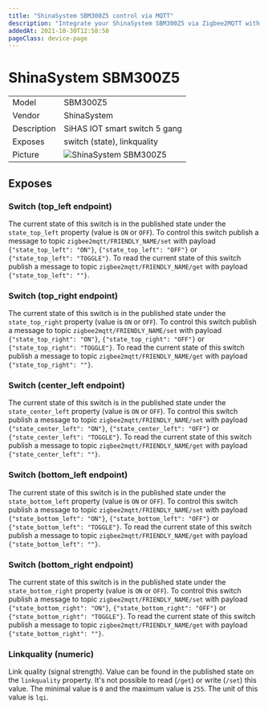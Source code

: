 ```yaml
---
title: "ShinaSystem SBM300Z5 control via MQTT"
description: "Integrate your ShinaSystem SBM300Z5 via Zigbee2MQTT with whatever smart home infrastructure you are using without the vendors bridge or gateway."
addedAt: 2021-10-30T12:58:50
pageClass: device-page
---
```


<!-- !!!! -->
<!-- ATTENTION: This file is auto-generated through docgen! -->
<!-- You can only edit the "## Notes"-Section till next h1 (#) or h2 heading (##). -->
<!-- Do NOT use h1 or h2 heading within "## Notes"-Section. -->
<!-- !!!! -->

# ShinaSystem SBM300Z5

|     |     |
|-----|-----|
| Model | SBM300Z5  |
| Vendor  | ShinaSystem  |
| Description | SiHAS IOT smart switch 5 gang |
| Exposes | switch (state), linkquality |
| Picture | ![ShinaSystem SBM300Z5](https://psi-4ward.github.io/zigbee2mqtt.io/images/devices/SBM300Z5.jpg) |


<!-- Notes BEGIN: You can edit here. Add "## Notes" headline if not already present. -->



<!-- Notes END: Do not edit below this line -->


## Exposes

### Switch (top_left endpoint)
The current state of this switch is in the published state under the `state_top_left` property (value is `ON` or `OFF`).
To control this switch publish a message to topic `zigbee2mqtt/FRIENDLY_NAME/set` with payload `{"state_top_left": "ON"}`, `{"state_top_left": "OFF"}` or `{"state_top_left": "TOGGLE"}`.
To read the current state of this switch publish a message to topic `zigbee2mqtt/FRIENDLY_NAME/get` with payload `{"state_top_left": ""}`.

### Switch (top_right endpoint)
The current state of this switch is in the published state under the `state_top_right` property (value is `ON` or `OFF`).
To control this switch publish a message to topic `zigbee2mqtt/FRIENDLY_NAME/set` with payload `{"state_top_right": "ON"}`, `{"state_top_right": "OFF"}` or `{"state_top_right": "TOGGLE"}`.
To read the current state of this switch publish a message to topic `zigbee2mqtt/FRIENDLY_NAME/get` with payload `{"state_top_right": ""}`.

### Switch (center_left endpoint)
The current state of this switch is in the published state under the `state_center_left` property (value is `ON` or `OFF`).
To control this switch publish a message to topic `zigbee2mqtt/FRIENDLY_NAME/set` with payload `{"state_center_left": "ON"}`, `{"state_center_left": "OFF"}` or `{"state_center_left": "TOGGLE"}`.
To read the current state of this switch publish a message to topic `zigbee2mqtt/FRIENDLY_NAME/get` with payload `{"state_center_left": ""}`.

### Switch (bottom_left endpoint)
The current state of this switch is in the published state under the `state_bottom_left` property (value is `ON` or `OFF`).
To control this switch publish a message to topic `zigbee2mqtt/FRIENDLY_NAME/set` with payload `{"state_bottom_left": "ON"}`, `{"state_bottom_left": "OFF"}` or `{"state_bottom_left": "TOGGLE"}`.
To read the current state of this switch publish a message to topic `zigbee2mqtt/FRIENDLY_NAME/get` with payload `{"state_bottom_left": ""}`.

### Switch (bottom_right endpoint)
The current state of this switch is in the published state under the `state_bottom_right` property (value is `ON` or `OFF`).
To control this switch publish a message to topic `zigbee2mqtt/FRIENDLY_NAME/set` with payload `{"state_bottom_right": "ON"}`, `{"state_bottom_right": "OFF"}` or `{"state_bottom_right": "TOGGLE"}`.
To read the current state of this switch publish a message to topic `zigbee2mqtt/FRIENDLY_NAME/get` with payload `{"state_bottom_right": ""}`.

### Linkquality (numeric)
Link quality (signal strength).
Value can be found in the published state on the `linkquality` property.
It's not possible to read (`/get`) or write (`/set`) this value.
The minimal value is `0` and the maximum value is `255`.
The unit of this value is `lqi`.

